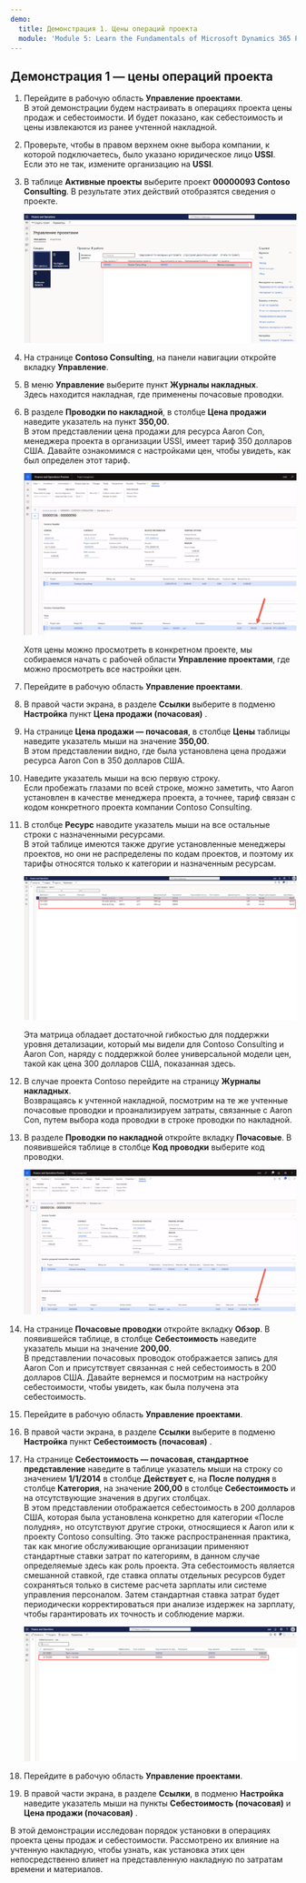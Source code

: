 ```yaml
---
demo:
  title: Демонстрация 1. Цены операций проекта
  module: 'Module 5: Learn the Fundamentals of Microsoft Dynamics 365 Project Operations'
---
```


## <a name="demo-1---project-operations-pricing"></a>Демонстрация 1 — цены операций проекта

1. Перейдите в рабочую область **Управление проектами**.  
    В этой демонстрации будем настраивать в операциях проекта цены продаж и себестоимости. И будет показано, как себестоимость и цены извлекаются из ранее учтенной накладной.

1. Проверьте, чтобы в правом верхнем окне выбора компании, к которой подключаетесь, было указано юридическое лицо **USSI**.  
    Если это не так, измените организацию на **USSI**.

1. В таблице **Активные проекты** выберите проект **00000093 Contoso Consulting**. В результате этих действий отобразятся сведения о проекте.

    ![Снимок экрана рабочей области управления проектами с выделенным проектом Contoso Consulting в таблице «Активные проекты».](./media/projops_prices_1_selecting_contoso_consulting.png)

1. На странице **Contoso Consulting**, на панели навигации откройте вкладку **Управление**.

1. В меню **Управление** выберите пункт **Журналы накладных**.  
    Здесь находится накладная, где применены почасовые проводки.

1. В разделе **Проводки по накладной**, в столбце **Цена продажи** наведите указатель на пункт **350,00**.  
    В этом представлении цена продажи для ресурса Aaron Con, менеджера проекта в организации USSI, имеет тариф 350 долларов США. Давайте ознакомимся с настройками цен, чтобы увидеть, как был определен этот тариф.

    ![Снимок экрана журнала накладных с выделенным значением 350 в столбце цены продажи.](./media/projops_prices_2_point_to_350.png)  

    Хотя цены можно просмотреть в конкретном проекте, мы собираемся начать с рабочей области **Управление проектами**, где можно просмотреть все настройки цен.

1. Перейдите в рабочую область **Управление проектами**.

1. В правой части экрана, в разделе **Ссылки** выберите в подменю **Настройка** пункт **Цена продажи (почасовая)** .

1. На странице **Цена продажи — почасовая**, в столбце **Цены** таблицы наведите указатель мыши на значение **350,00**.  
В этом представлении видно, где была установлена цена продажи ресурса Aaron Con в 350 долларов США.

1. Наведите указатель мыши на всю первую строку.  
    Если пробежать глазами по всей строке, можно заметить, что Aaron установлен в качестве менеджера проекта, а точнее, тариф связан с кодом конкретного проекта компании Contoso Consulting.

1. В столбце **Ресурс** наводите указатель мыши на все остальные строки с назначенными ресурсами.  
    В этой таблице имеются также другие установленные менеджеры проектов, но они не распределены по кодам проектов, и поэтому их тарифы относятся только к категории и назначенным ресурсам.

    ![Снимок экрана цены продажи — страница почасовых проводок с выделенными в таблице всеми строками с назначенными ресурсами.](./media/projops_prices_3_resources_table.png)  

    Эта матрица обладает достаточной гибкостью для поддержки уровня детализации, который мы видели для Contoso Consulting и Aaron Con, наряду с поддержкой более универсальной модели цен, такой как цена 300 долларов США, показанная здесь.

1. В случае проекта Contoso перейдите на страницу **Журналы накладных**.  
    Возвращаясь к учтенной накладной, посмотрим на те же учтенные почасовые проводки и проанализируем затраты, связанные с Aaron Con, путем выбора кода проводки в строке проводки по накладной.

1. В разделе **Проводки по накладной** откройте вкладку **Почасовые**. В появившейся таблице в столбце **Код проводки** выберите код проводки.

    ![Снимок экрана со страницей журнала проводок, в котором выделен столбец кодов проводок.](./media/projops_prices_4_select_a_transaction_id.png)

1. На странице **Почасовые проводки** откройте вкладку **Обзор**. В появившейся таблице, в столбце **Себестоимость** наведите указатель мыши на значение **200,00**.  
    В представлении почасовых проводок отображается запись для Aaron Con и присутствует связанная с ней себестоимость в 200 долларов США. Давайте вернемся и посмотрим на настройку себестоимости, чтобы увидеть, как была получена эта себестоимость.

1. Перейдите в рабочую область **Управление проектами**.

1. В правой части экрана, в разделе **Ссылки** выберите в подменю **Настройка** пункт **Себестоимость (почасовая)** .

1. На странице **Себестоимость — почасовая, стандартное представление** наведите в таблице указатель мыши на строку со значением **1/1/2014** в столбце **Действует с**, на **После полудня** в столбце **Категория**, на значение **200,00** в столбце **Себестоимость** и на отсутствующие значения в других столбцах.  
    В этом представлении отображается себестоимость в 200 долларов США, которая была установлена конкретно для категории «После полудня», но отсутствуют другие строки, относящиеся к Aaron или к проекту Contoso consulting. Это также распространенная практика, так как многие обслуживающие организации применяют стандартные ставки затрат по категориям, в данном случае определяемые здесь как роль проекта. Эта себестоимость является смешанной ставкой, где ставка оплаты отдельных ресурсов будет сохраняться только в системе расчета зарплаты или системе управления персоналом. Затем стандартная ставка затрат будет периодически корректироваться при анализе издержек на зарплату, чтобы гарантировать их точность и соблюдение маржи.

    ![Снимок экрана себестоимости — таблица почасовых проводок с выделенной строкой для цен категории «После полудня».](./media/projops_prices_5_cost_price_hour_table.png)

1. Перейдите в рабочую область **Управление проектами**.

1. В правой части экрана, в разделе **Ссылки**, в подменю **Настройка** наведите указатель мыши на пункты **Себестоимость (почасовая)** и **Цена продажи (почасовая)** .  

В этой демонстрации исследован порядок установки в операциях проекта цены продаж и себестоимости. Рассмотрено их влияние на учтенную накладную, чтобы узнать, как установка этих цен непосредственно влияет на представленную накладную по затратам времени и материалов.
